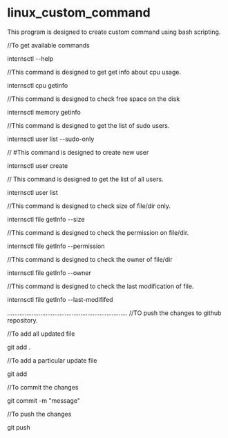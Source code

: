 # linux_custom_command
This program is designed to create custom command using bash scripting.

//To get available commands

internsctl --help            

//This command is designed to get get info about cpu usage.     

internsctl cpu getinfo      

//This command is designed to check free space on the disk 

internsctl memory getinfo 

//This command is designed to get the list of sudo users.

internsctl user list --sudo-only 

// #This command is designed to create new user

internsctl user create <userName> 

// This command is designed to get the list of all users.
  
internsctl user list 

//This command is designed to check  size of file/dir only.
  
internsctl file getInfo --size <fileName> 

//This command is designed to check the permission on file/dir.
  
internsctl file getInfo --permission <fileName> 

//This command is designed to check the owner of file/dir
  
internsctl file getInfo --owner <fileName> 

//This command is designed to check the last modification of file.
  
internsctl file getInfo --last-modififed <fileName> 

.....................................................................
//TO push the changes to github repository.

//To add all updated file
  
git add .

//To add a particular update file
  
git add <fileName>

//To commit the changes
  
git commit -m "message"

//To push the changes
  
git push
